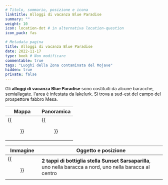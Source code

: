```yaml
---
# Titolo, sommario, posizione e icona
linktitle: Alloggi di vacanza Blue Paradise
summary: ""
weight: 10
icon: location-dot # in alternativa location-question
icon_pack: fas

# Metadata pagina
title: Alloggi di vacanza Blue Paradise
date: 2022-11-17
type: book # Non modificare
commentable: true
tags: "Luoghi della Zona contaminata del Mojave"
hidden: true
private: false
---
```


<div class="fnv">

Gli **alloggi di vacanza Blue Paradise** sono costituiti da alcune baracche, semiallagate. l'area è infestata da lakelurk. Si trova a sud-est del campo del prospettore fabbro Mesa.

| Mappa  | Panoramica |
| -----  | ---------- |
|  {{<figure src="fnv/Blue_Paradise_Vacation_Rentals_loc.webp">}}                   | {{<figure src="fnv/BlueParadiseVacationRentals.webp">}}           | 

| Immagine | Oggetto e posizione |
| -------- | ------------------- |
|  {{<figure src="fnv/SSSBBlueparadise2.webp">}}        |  **2 tappi di bottiglia stella Sunset Sarsaparilla**, uno nella baracca a nord, uno nella baracca al centro                   |

</div>

